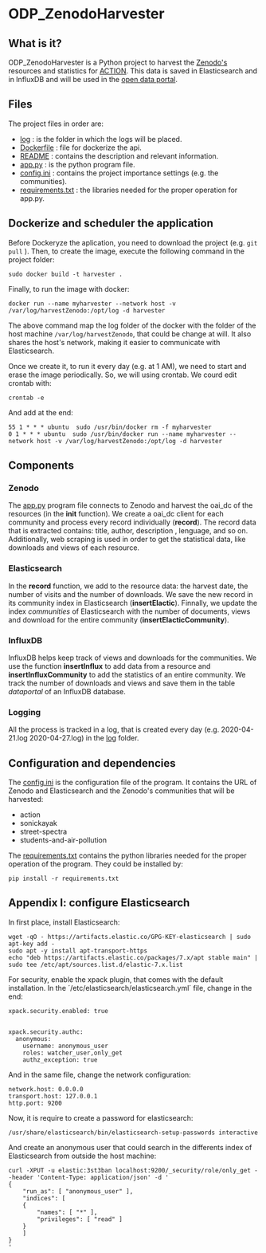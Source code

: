 # ODP_ZenodoHarvester


## What is it?
ODP_ZenodoHarvester is a Python project to harvest the [Zenodo's](https://zenodo.org/) resources and statistics for [ACTION](https://actionproject.eu/). This data is saved in Elasticsearch and in InfluxDB and will be used in the [open data portal](https://github.com/actionprojecteu/ODP_frontend).


## Files

The project files in order are:
 - [log](log/) : is the folder in which the logs will be placed.
 - [Dockerfile](Dockerfile) : file for dockerize the api.
 - [README](README) : contains the description and relevant information.
 - [app.py](app.py) : is the python program file.
 - [config.ini](config.ini) : contains the project importance settings (e.g. the communities).
 - [requirements.txt](requirements.txt) : the libraries needed for the proper operation for app.py.


## Dockerize and scheduler the application

Before Dockeryze the aplication, you need to download the project (e.g. `git pull` ). Then, to create the image, execute the following command in the project folder:

`sudo docker build -t harvester .`

Finally, to run the image with docker:

`docker run --name myharvester --network host -v /var/log/harvestZenodo:/opt/log -d harvester`

The above command map the log folder of the docker with the folder of the host machine `/var/log/harvestZenodo`, that could be change at will. It also shares the host's network, making it easier to communicate with Elasticsearch.

Once we create it, to run it every day (e.g. at 1 AM), we need to start and erase the image periodically. So, we will using crontab. We courd edit crontab with:

`crontab -e`

And add at the end:
```
55 1 * * * ubuntu  sudo /usr/bin/docker rm -f myharvester
0 1 * * * ubuntu  sudo /usr/bin/docker run --name myharvester --network host -v /var/log/harvestZenodo:/opt/log -d harvester
```

## Components

### Zenodo

The [app.py](app.py) program file connects to Zenodo and harvest the oai_dc of the resources (in the **init** function). We create a oai_dc client for each community and process every record individually (**record**). The record data that is extracted contains: title, author, description , lenguage, and so on. Additionally, web scraping is used in order to get the statistical data, like downloads and views of each resource.

### Elasticsearch

In the **record** function, we add to the resource data: the harvest date, the number of visits and the number of downloads. We save the new record in its community index in Elasticsearch (**insertElactic**). Finnally, we update the index *communities* of Elasticsearch with the number of documents, views and download for the entire community (**insertElacticCommunity**).

### InfluxDB

InfluxDB helps keep track of views and downloads for the communities. We use the function **insertInflux** to add data from a resource and **insertInfluxCommunity** to add the statistics of an entire community. We track the number of downloads and views and save them in the table *dataportal* of an InfluxDB database.

### Logging

All the process is tracked in a log, that is created every day (e.g. 2020-04-21.log  2020-04-27.log) in the [log](log/) folder.


## Configuration and dependencies

The [config.ini](config.ini)  is the configuration file of the program. It contains the URL of Zenodo and Elasticsearch and the Zenodo's communities that will be harvested:
 - action
 - sonickayak
 - street-spectra
 - students-and-air-pollution

The [requirements.txt](requirements.txt) contains the python libraries needed for the proper operation of the program. They could be installed by:

`pip install -r requirements.txt`


## Appendix I: configure Elasticsearch

In first place, install Elasticsearch:
```
wget -qO - https://artifacts.elastic.co/GPG-KEY-elasticsearch | sudo apt-key add -
sudo apt -y install apt-transport-https
echo "deb https://artifacts.elastic.co/packages/7.x/apt stable main" | sudo tee /etc/apt/sources.list.d/elastic-7.x.list
```


For security, enable the xpack plugin, that comes with the default installation. In the ´/etc/elasticsearch/elasticsearch.yml´ file, change in the end:
```
xpack.security.enabled: true


xpack.security.authc:
  anonymous:
    username: anonymous_user
    roles: watcher_user,only_get
    authz_exception: true
```

And in the same file, change the network configuration:
```
network.host: 0.0.0.0
transport.host: 127.0.0.1
http.port: 9200
```

Now, it is require to create a password for elasticsearch:

`/usr/share/elasticsearch/bin/elasticsearch-setup-passwords interactive`

And create an anonymous user that could search in the differents index of Elasticsearch from outside the host machine:
```
curl -XPUT -u elastic:3st3ban localhost:9200/_security/role/only_get --header 'Content-Type: application/json' -d '
{
	"run_as": [ "anonymous_user" ],
	"indices": [
	{
		"names": [ "*" ],
		"privileges": [ "read" ]
	}
	]
}
'
```
